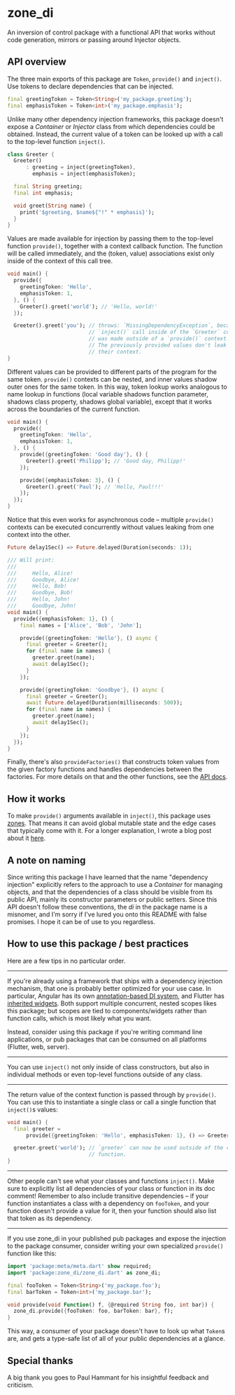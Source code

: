 # zone_di

An inversion of control package with a functional API that works without code generation, mirrors or passing around Injector objects.

## API overview

The three main exports of this package are `Token`, `provide()` and `inject()`.
Use tokens to declare dependencies that can be injected.

```dart
final greetingToken = Token<String>('my_package.greeting');
final emphasisToken = Token<int>('my_package.emphasis');
```

Unlike many other dependency injection frameworks, this package doesn't expose a _Container_ or _Injector_ class from which dependencies could be obtained.
Instead, the current value of a token can be looked up with a call to the top-level function `inject()`.

```dart
class Greeter {
  Greeter()
      : greeting = inject(greetingToken),
        emphasis = inject(emphasisToken);

  final String greeting;
  final int emphasis;

  void greet(String name) {
    print('$greeting, $name${"!" * emphasis}');
  }
}
```

Values are made available for injection by passing them to the top-level function `provide()`, together with a context callback function.
The function will be called immediately, and the (token, value) associations exist only inside of the context of this call tree.

```dart
void main() {
  provide({
    greetingToken: 'Hello',
    emphasisToken: 1,
  }, () {
    Greeter().greet('world'); // 'Hello, world!'
  });

  Greeter().greet('you'); // throws: `MissingDependencyException`, because the
                          // `inject()` call inside of the `Greeter` constructor
                          // was made outside of a `provide()` context.
                          // The previously provided values don't leak out from
                          // their context.
}
```

Different values can be provided to different parts of the program for the same token.
`provide()` contexts can be nested, and inner values shadow outer ones for the same token.
In this way, token lookup works analogous to name lookup in functions (local variable shadows function parameter, shadows class property, shadows global variable), except that it works across the boundaries of the current function.

```dart
void main() {
  provide({
    greetingToken: 'Hello',
    emphasisToken: 1,
  }, () {
    provide({greetingToken: 'Good day'}, () {
      Greeter().greet('Philipp'); // 'Good day, Philipp!'
    });

    provide({emphasisToken: 3}, () {
      Greeter().greet('Paul'); // 'Hello, Paul!!!'
    });
  });
}
```

Notice that this even works for asynchronous code – multiple `provide()` contexts can be executed concurrently without values leaking from one context into the other.

```dart
Future delay1Sec() => Future.delayed(Duration(seconds: 1));

/// Will print:
///
///     Hello, Alice!
///     Goodbye, Alice!
///     Hello, Bob!
///     Goodbye, Bob!
///     Hello, John!
///     Goodbye, John!
void main() {
  provide({emphasisToken: 1}, () {
    final names = ['Alice', 'Bob', 'John'];

    provide({greetingToken: 'Hello'}, () async {
      final greeter = Greeter();
      for (final name in names) {
        greeter.greet(name);
        await delay1Sec();
      }
    });

    provide({greetingToken: 'Goodbye'}, () async {
      final greeter = Greeter();
      await Future.delayed(Duration(milliseconds: 500));
      for (final name in names) {
        greeter.greet(name);
        await delay1Sec();
      }
    });
  });
}
```

Finally, there's also `provideFactories()` that constructs token values from the given factory functions and handles dependencies between the factories.
For more details on that and the other functions, see the [API docs](https://pub.dev/documentation/zone_di/latest/).

## How it works

To make `provide()` arguments available in `inject()`, this package uses [zones](https://api.dartlang.org/stable/dart-async/Zone-class.html).
That means it can avoid global mutable state and the edge cases that typically come with it.
For a longer explanation, I wrote a blog post about it [here](https://medium.com/@philippschiffmann/dependency-injection-in-dart-using-zones-45d6028eb1da).

## A note on naming

Since writing this package I have learned that the name "dependency injection" explicitly refers to the approach to use a _Container_ for managing objects, and that the dependencies of a class should be visible from its public API, mainly its constructor parameters or public setters.
Since this API doesn't follow these conventions, the _di_ in the package name is a misnomer, and I'm sorry if I've lured you onto this README with false promises.
I hope it can be of use to you regardless.

## How to use this package / best practices

Here are a few tips in no particular order.

---

If you're already using a framework that ships with a dependency injection mechanism, that one is probably better optimized for your use case.
In particular, Angular has its own [annotation-based DI system](https://angulardart.dev/guide/hierarchical-dependency-injection), and Flutter has [inherited widgets](https://api.flutter.dev/flutter/widgets/InheritedWidget-class.html).
Both support multiple concurrent, nested scopes likes this package; but scopes are tied to components/widgets rather than function calls, which is most likely what you want.

Instead, consider using this package if you're writing command line applications, or pub packages that can be consumed on all platforms (Flutter, web, server).

---

You can use `inject()` not only inside of class constructors, but also in individual methods or even top-level functions outside of any class.

---

The return value of the context function is passed through by `provide()`.
You can use this to instantiate a single class or call a single function that `inject()`s values:

```dart
void main() {
  final greeter =
      provide({greetingToken: 'Hello', emphasisToken: 1}, () => Greeter());

  greeter.greet('world'); // `greeter` can now be used outside of the context
                          // function.
}
```

---

Other people can't see what your classes and functions `inject()`.
Make sure to explicitly list all dependencies of your class or function in its doc comment!
Remember to also include transitive dependencies – if your function instantiates a class with a dependency on `fooToken`, and your function doesn't provide a value for it, then your function should also list that token as its dependency.

---

If you use zone_di in your published pub packages and expose the injection to the package consumer, consider writing your own specialized `provide()` function like this:

```dart
import 'package:meta/meta.dart' show required;
import 'package:zone_di/zone_di.dart' as zone_di;

final fooToken = Token<String>('my_package.foo');
final barToken = Token<int>('my_package.bar');

void provide(void Function() f, {@required String foo, int bar}) {
  zone_di.provide({fooToken: foo, barToken: bar}, f);
}
```

This way, a consumer of your package doesn't have to look up what `Token`s are, and gets a type-safe list of all of your public dependencies at a glance.

## Special thanks

A big thank you goes to Paul Hammant for his insightful feedback and criticism.
